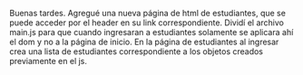 Buenas tardes.
Agregué una nueva página de html de estudiantes, que se puede acceder por el header en su link correspondiente.
Dividí el archivo main.js para que cuando ingresaran a estudiantes solamente se aplicara ahí el dom y no a la página de inicio.
En la página de estudiantes al ingresar crea una lista de estudiantes correspondiente a los objetos creados previamente en el js.
